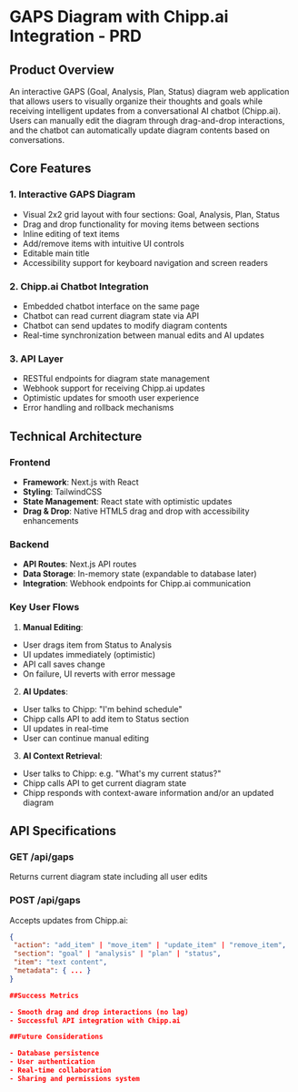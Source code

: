 # GAPS Diagram with Chipp.ai Integration - PRD

## Product Overview

An interactive GAPS (Goal, Analysis, Plan, Status) diagram web application that allows users to visually organize their thoughts and goals while receiving intelligent updates from a conversational AI chatbot (Chipp.ai). Users can manually edit the diagram through drag-and-drop interactions, and the chatbot can automatically update diagram contents based on conversations.

## Core Features

### 1. Interactive GAPS Diagram
- Visual 2x2 grid layout with four sections: Goal, Analysis, Plan, Status
- Drag and drop functionality for moving items between sections
- Inline editing of text items
- Add/remove items with intuitive UI controls
- Editable main title
- Accessibility support for keyboard navigation and screen readers

### 2. Chipp.ai Chatbot Integration
- Embedded chatbot interface on the same page
- Chatbot can read current diagram state via API
- Chatbot can send updates to modify diagram contents
- Real-time synchronization between manual edits and AI updates

### 3. API Layer
- RESTful endpoints for diagram state management
- Webhook support for receiving Chipp.ai updates
- Optimistic updates for smooth user experience
- Error handling and rollback mechanisms

## Technical Architecture

### Frontend
- **Framework**: Next.js with React
- **Styling**: TailwindCSS
- **State Management**: React state with optimistic updates
- **Drag & Drop**: Native HTML5 drag and drop with accessibility enhancements

### Backend
- **API Routes**: Next.js API routes
- **Data Storage**: In-memory state (expandable to database later)
- **Integration**: Webhook endpoints for Chipp.ai communication

### Key User Flows

1. **Manual Editing**:
  - User drags item from Status to Analysis
  - UI updates immediately (optimistic)
  - API call saves change
  - On failure, UI reverts with error message

2. **AI Updates**:
  - User talks to Chipp: "I'm behind schedule"
  - Chipp calls API to add item to Status section
  - UI updates in real-time
  - User can continue manual editing

3. **AI Context Retrieval**:
  - User talks to Chipp: e.g. "What's my current status?"
  - Chipp calls API to get current diagram state
  - Chipp responds with context-aware information and/or an updated diagram

## API Specifications

### GET /api/gaps
Returns current diagram state including all user edits

### POST /api/gaps
Accepts updates from Chipp.ai:
```json
{
 "action": "add_item" | "move_item" | "update_item" | "remove_item",
 "section": "goal" | "analysis" | "plan" | "status",
 "item": "text content",
 "metadata": { ... }
}

##Success Metrics

- Smooth drag and drop interactions (no lag)
- Successful API integration with Chipp.ai

##Future Considerations

- Database persistence
- User authentication
- Real-time collaboration
- Sharing and permissions system